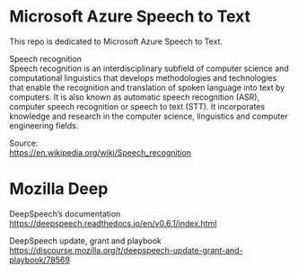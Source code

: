 # Microsoft Azure Speech to Text
This repo is dedicated to Microsoft Azure Speech to Text.

Speech recognition <BR>
Speech recognition is an interdisciplinary subfield of computer science and computational linguistics that develops methodologies and technologies that enable the recognition and translation of spoken language into text by computers. It is also known as automatic speech recognition (ASR), computer speech recognition or speech to text (STT). It incorporates knowledge and research in the computer science, linguistics and computer engineering fields.<BR>

Source:<BR>
https://en.wikipedia.org/wiki/Speech_recognition<BR>

# Mozilla Deep

DeepSpeech’s documentation <BR>
https://deepspeech.readthedocs.io/en/v0.6.1/index.html <BR>



DeepSpeech update, grant and playbook <BR>
https://discourse.mozilla.org/t/deepspeech-update-grant-and-playbook/78569 <BR>
  
  
